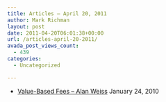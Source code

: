 ```yaml
---
title: Articles – April 20, 2011
author: Mark Richman
layout: post
date: 2011-04-20T06:01:38+00:00
url: /articles-april-20-2011/
avada_post_views_count:
  - 439
categories:
  - Uncategorized

---
```

  * [Value-Based Fees &#8211; Alan Weiss][1]
January 24, 2010 </ul>

 [1]: http://feedproxy.google.com/~r/personalmba/~3/aOb366EzmQ0/